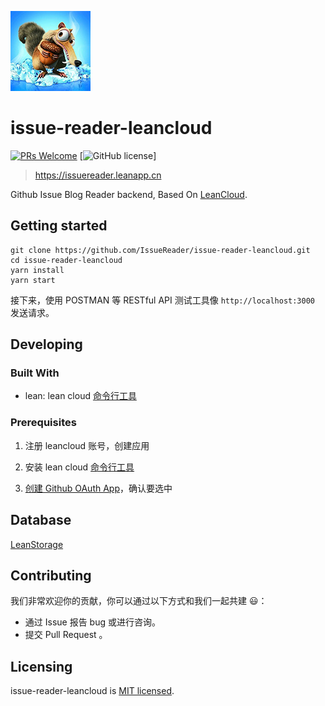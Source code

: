 ![issue-reader-leancloud](./images/logo128x128.png)

# issue-reader-leancloud
[![PRs Welcome](https://img.shields.io/badge/PRs-welcome-brightgreen.svg?style=flat-square)](http://makeapullrequest.com)
[![GitHub license](https://img.shields.io/badge/license-MIT-blue.svg?style=flat-square)]
<!-- [![Build Status](https://img.shields.io/travis/npm/npm/latest.svg?style=flat-square)](https://travis-ci.org/npm/npm)
[![npm](https://img.shields.io/npm/v/npm.svg?style=flat-square)](https://www.npmjs.com/package/npm)  -->

> https://issuereader.leanapp.cn

Github Issue Blog Reader backend, Based On [LeanCloud](https://leancloud.cn).

## Getting started

```
git clone https://github.com/IssueReader/issue-reader-leancloud.git
cd issue-reader-leancloud
yarn install
yarn start
```

接下来，使用 POSTMAN 等 RESTful API 测试工具像 `http://localhost:3000` 发送请求。

## Developing

### Built With

* lean: lean cloud [命令行工具](https://leancloud.cn/docs/leanengine_cli.html)


### Prerequisites
<!-- What is needed to set up the dev environment. For instance, global dependencies or any other tools. include download links. -->
1. 注册 leancloud 账号，创建应用

2. 安装 lean cloud [命令行工具](https://leancloud.cn/docs/leanengine_cli.html)

3. [创建 Github OAuth App](https://developer.github.com/apps/building-oauth-apps/creating-an-oauth-app/)，确认要选中

<!-- ### Setting up Dev

Here's a brief intro about what a developer must do in order to start developing
the project further:

```shell
git clone https://github.com/your/your-project.git
cd your-project/
packagemanager install
```

And state what happens step-by-step. If there is any virtual environment, local server or database feeder needed, explain here. -->

<!-- ### Building

If your project needs some additional steps for the developer to build the
project after some code changes, state them here. for example:

```shell
./configure
make
make install
```

Here again you should state what actually happens when the code above gets
executed.

### Deploying / Publishing
give instructions on how to build and release a new version
In case there's some step you have to take that publishes this project to a
server, this is the right time to state it.

```shell
packagemanager deploy your-project -s server.com -u username -p password
```

And again you'd need to tell what the previous code actually does.

## Versioning

We can maybe use [SemVer](http://semver.org/) for versioning. For the versions available, see the [link to tags on this repository](/tags). -->


<!-- ## Configuration

Here you should write what are all of the configurations a user can enter when
using the project. -->

<!-- ## Tests

Describe and show how to run the tests with code examples.
Explain what these tests test and why.

```shell
Give an example
``` -->

<!-- ## Style guide

Explain your code style and show how to check it. -->

<!-- ## Api Reference -->
<!-- If the api is external, link to api documentation. If not describe your api including authentication methods as well as explaining all the endpoints with their required parameters. -->

## Database

<!-- Explaining what database (and version) has been used. Provide download links.
Documents your database design and schemas, relations etc... -->
[LeanStorage](https://leancloud.cn/docs/leanstorage_guide-js.html)

## Contributing

我们非常欢迎你的贡献，你可以通过以下方式和我们一起共建 😃：
* 通过 Issue 报告 bug 或进行咨询。
* 提交 Pull Request 。

## Licensing

issue-reader-leancloud is [MIT licensed](./LICENSE).

<!--
## Github Oauth
https://github.com/login/oauth/authorize?client_id=e3fcd5f1d9cfd0d5aaaa&redirect_uri=https%3A%2F%2Fissuereader.leanapp.cn&scope=repo&state=github
-->
